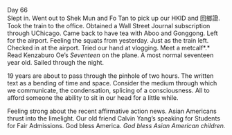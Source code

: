 Day 66  
Slept in. Went out to Shek Mun and Fo Tan to pick up our HKID and 回鄉證. Took the train to the office. Obtained a Wall Street Journal subscription through UChicago. Came back to have tea with Aboo and Gonggong. Left for the airport. Feeling the squats from yesterday. Just as the train left. Checked in at the airport. Tried our hand at vlogging. Meet a metcalf*.* Read Kenzaburo Oe’s *Seventeen* on the plane. A most normal seventeen year old. Sailed through the night. 

19 years are about to pass through the pinhole of two hours. The written text as a bending of time and space. Consider the medium through which we communicate, the condensation, splicing of a consciousness. All to afford someone the ability to sit in our head for a little while.

Feeling strong about the recent affirmative action news. Asian Americans thrust into the limelight. Our old friend Calvin Yang’s speaking for Students for Fair Admissions. God bless America. *God bless Asian American children.*
